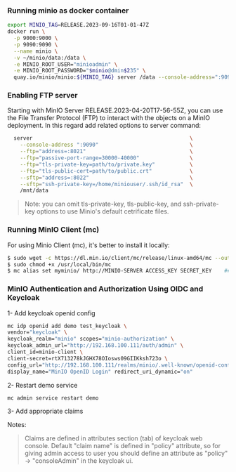 
### Running minio as docker container
```bash
export MINIO_TAG=RELEASE.2023-09-16T01-01-47Z
docker run \
  -p 9000:9000 \
  -p 9090:9090 \
  --name minio \
  -v ~/minio/data:/data \
  -e MINIO_ROOT_USER="minioadmin" \
  -e MINIO_ROOT_PASSWORD="$minio@dmin$235" \
  quay.io/minio/minio:${MINIO_TAG} server /data --console-address=":9090"
```


### Enabling FTP server

Starting with MinIO Server RELEASE.2023-04-20T17-56-55Z, you can use the File Transfer Protocol (FTP) to interact with the objects on a MinIO deployment.
In this regard add related options to server command:
```bash
  server                                                  \
    --console-address ":9090"                             \
    --ftp="address=:8021"                                 \
    --ftp="passive-port-range=30000-40000"                \
    --ftp="tls-private-key=path/to/private.key"           \
    --ftp="tls-public-cert=path/to/public.crt"            \
    --sftp="address=:8022"                                \
    --sftp="ssh-private-key=/home/miniouser/.ssh/id_rsa"  \
    /mnt/data
```
>  Note: you can omit tls-private-key, tls-public-key, and ssh-private-key options to use Minio's default cetrificate files.

### Running MinIO Client (mc)
For using Minio Client (mc), it's better to install it locally:

```bash
$ sudo wget -c https://dl.min.io/client/mc/release/linux-amd64/mc --output-document=/usr/local/bin/mc
$ sudo chmod +x /usr/local/bin/mc
$ mc alias set myminio/ http://MINIO-SERVER ACCESS_KEY SECRET_KEY    ## Access and secret keys should be created inside Minio console admin
```

### MinIO Authentication and Authorization Using OIDC and Keycloak

1- Add keycloak openid config
```bash
mc idp openid add demo test_keycloak \
vendor="keycloak" \
keycloak_realm="minio" scopes="minio-authorization" \
keycloak_admin_url="http://192.168.100.111/auth/admin" \
client_id=minio-client \
client-secret=rtX713278kJGHX78OIosws09GIIKksh723o \
config_url="http://192.168.100.111/realms/minio/.well-known/openid-configuration" \
display_name="MinIO OpenID Login" redirect_uri_dynamic="on"
```

2- Restart demo service 
```bash
mc admin service restart demo
```
3- Add appropriate claims

Notes:
> Claims are defined in attributes section (tab) of keycloak web console.
> Default "claim name" is defined in "policy" attribute, so for giving admin access to user
> you should define an attribute as "policy" -> "consoleAdmin" in the keycloak ui.